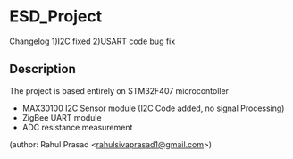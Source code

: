 # ESD_Project
Changelog
1)I2C fixed
2)USART code bug fix

## Description
The project is based entirely on STM32F407 microcontoller
* MAX30100 I2C Sensor module (I2C Code added, no signal Processing)
* ZigBee UART module
* ADC resistance measurement

(author: Rahul Prasad &lt;rahulsivaprasad1@gmail.com&gt;)